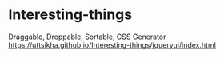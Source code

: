 # Interesting-things
Draggable, Droppable, Sortable, CSS Generator
https://uttsikha.github.io/Interesting-things/jqueryui/index.html
